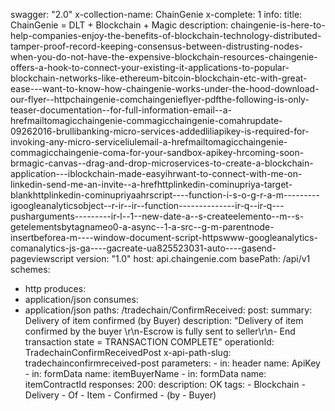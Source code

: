 swagger: "2.0"
x-collection-name: ChainGenie
x-complete: 1
info:
  title: ChainGenie = DLT + Blockchain + Magic
  description: chaingenie-is-here-to-help-companies-enjoy-the-benefits-of-blockchain-technology-distributed-tamper-proof-record-keeping-consensus-between-distrusting-nodes-when-you-do-not-have-the-expensive-blockchain-resources-chaingenie-offers-a-hook-to-connect-your-existing-it-applications-to-popular-blockchain-networks-like-ethereum-bitcoin-blockchain-etc-with-great-ease---want-to-know-how-chaingenie-works-under-the-hood-download-our-flyer--httpchaingenie-comchaingenieflyer-pdfthe-following-is-only-teaser-documentation--for-full-information-email--a-hrefmailtomagicchaingenie-commagicchaingenie-comahrupdate-09262016-brullibanking-micro-services-addedliliapikey-is-required-for-invoking-any-micro-serviceliulemail-a-hrefmailtomagicchaingenie-commagicchaingenie-coma-for-your-sandbox-apikey-hrcoming-soon-brmagic-canvas--drag-and-drop-microservices-to-create-a-blockchain-application---iblockchain-made-easyihrwant-to-connect-with-me-on-linkedin-send-me-an-invite--a-hrefhttplinkedin-cominupriya-target-blankhttplinkedin-cominupriyaahrscript----function-i-s-o-g-r-a-m---------igoogleanalyticsobject--r-ir--ir--function--------------ir-q--ir-q---pusharguments---------ir-l--1--new-date-a--s-createelemento--m--s-getelementsbytagnameo0-a-async--1-a-src--g-m-parentnode-insertbeforea-m----window-document-script-httpswww-googleanalytics-comanalytics-js-ga----gacreate-ua825523031-auto----gasend-pageviewscript
  version: "1.0"
host: api.chaingenie.com
basePath: /api/v1
schemes:
- http
produces:
- application/json
consumes:
- application/json
paths:
  /tradechain/ConfirmReceived:
    post:
      summary: Delivery of item confirmed (by Buyer)
      description: "Delivery of item confirmed by the buyer \r\n-Escrow is fully sent
        to seller\r\n- End transaction state = TRANSACTION COMPLETE"
      operationId: TradechainConfirmReceivedPost
      x-api-path-slug: tradechainconfirmreceived-post
      parameters:
      - in: header
        name: ApiKey
      - in: formData
        name: itemBuyerName
      - in: formData
        name: itemContractId
      responses:
        200:
          description: OK
      tags:
      - Blockchain
      - Delivery
      - Of
      - Item
      - Confirmed
      - (by
      - Buyer)